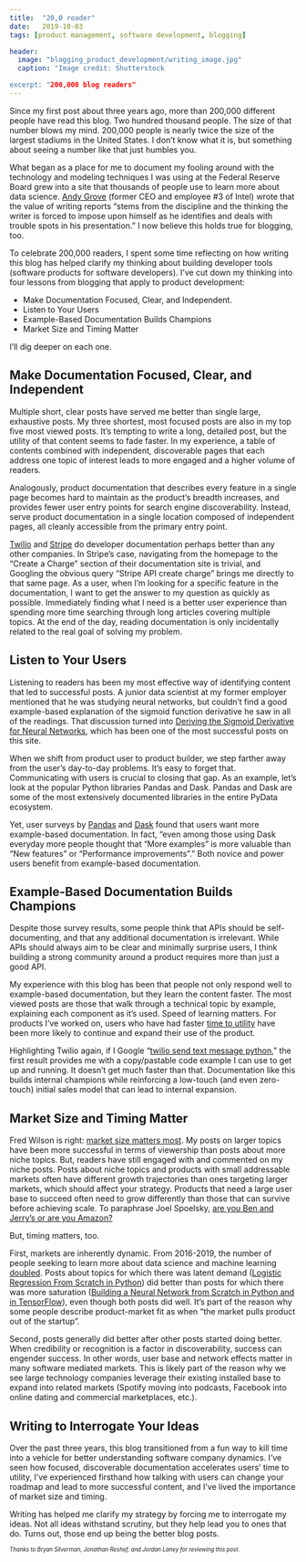 ```yaml
---
title:  "20,0 reader"
date:   2019-10-03
tags: [product management, software development, blogging]

header:
  image: "blogging_product_development/writing_image.jpg"
  caption: "Image credit: Shutterstock

excerpt: "200,000 blog readers"
---
```


Since my first post about three years ago, more than 200,000 different people have read this blog. Two hundred thousand people. The size of that number blows my mind. 200,000 people is nearly twice the size of the largest stadiums in the United States. I don’t know what it is, but something about seeing a number like that just humbles you.

What began as a place for me to document my fooling around with the technology and modeling techniques I was using at the Federal Reserve Board grew into a site that thousands of people use to learn more about data science. [Andy Grove](https://en.wikipedia.org/wiki/Andrew_Grove) (former CEO and employee #3 of Intel) wrote that the value of writing reports “stems from the discipline and the thinking the writer is forced to impose upon himself as he identifies and deals with trouble spots in his presentation.” I now believe this holds true for blogging, too.

To celebrate 200,000 readers, I spent some time reflecting on how writing this blog has helped clarify my thinking about building developer tools (software products for software developers). I’ve cut down my thinking into four lessons from blogging that apply to product development:

- Make Documentation Focused, Clear, and Independent.
- Listen to Your Users
- Example-Based Documentation Builds Champions
- Market Size and Timing Matter

I’ll dig deeper on each one.

## Make Documentation Focused, Clear, and Independent
Multiple short, clear posts have served me better than single large, exhaustive posts. My three shortest, most focused posts are also in my top five most viewed posts. It’s tempting to write a long, detailed post, but the utility of that content seems to fade faster. In my experience, a table of contents combined with independent, discoverable pages that each address one topic of interest leads to more engaged and a higher volume of readers.

Analogously, product documentation that describes every feature in a single page becomes hard to maintain as the product’s breadth increases, and provides fewer user entry points for search engine discoverability. Instead, serve product documentation in a single location composed of independent pages, all cleanly accessible from the primary entry point.

[Twilio](https://www.twilio.com/docs/sms) and [Stripe](https://stripe.com/docs/api) do developer documentation perhaps better than any other companies. In Stripe’s case, navigating from the homepage to the “Create a Charge” section of their documentation site is trivial, and Googling the obvious query “Stripe API create charge” brings me directly to that same page. As a user, when I’m looking for a specific feature in the documentation, I want to get the answer to my question as quickly as possible. Immediately finding what I need is a better user experience than spending more time searching through long articles covering multiple topics. At the end of the day, reading documentation is only incidentally related to the real goal of solving my problem.


## Listen to Your Users
Listening to readers has been my most effective way of identifying content that led to successful posts. A junior data scientist at my former employer mentioned that he was studying neural networks, but couldn’t find a good example-based explanation of the sigmoid function derivative he saw in all of the readings. That discussion turned into [Deriving the Sigmoid Derivative for Neural Networks](https://beckernick.github.io/sigmoid-derivative-neural-network/), which has been one of the most successful posts on this site. 

When we shift from product user to product builder, we step farther away from the user’s day-to-day problems. It’s easy to forget that. Communicating with users is crucial to closing that gap. As an example, let’s look at the popular Python libraries Pandas and Dask. Pandas and Dask are some of the most extensively documented libraries in the entire PyData ecosystem.

Yet, user surveys by [Pandas](https://dev.pandas.io/pandas-blog/2019-pandas-user-survey.html) and [Dask](https://blog.dask.org/2019/08/05/user-survey) found that users want more example-based documentation. In fact, “even among those using Dask everyday more people thought that “More examples” is more valuable than “New features” or “Performance improvements”.” Both novice and power users benefit from example-based documentation.


## Example-Based Documentation Builds Champions
Despite those survey results, some people think that APIs should be self-documenting, and that any additional documentation is irrelevant. While APIs should always aim to be clear and minimally surprise users, I think building a strong community around a product requires more than just a good API.

My experience with this blog has been that people not only respond well to example-based documentation, but they learn the content faster. The most viewed posts are those that walk through a technical topic by example, explaining each component as it’s used. Speed of learning matters. For products I’ve worked on, users who have had faster [time to utility](https://tomtunguz.com/time-to-utility/) have been more likely to continue and expand their use of the product.

Highlighting Twilio again, if I Google “[twilio send text message python](https://www.google.com/search?q=twilio+send+sms+python&oq=twilio+send+sms+python&aqs=chrome..69i57j69i60.356j0j1&sourceid=chrome&ie=UTF-8),” the first result provides me with a copy/pastable code example I can use to get up and running. It doesn’t get much faster than that. Documentation like this builds internal champions while reinforcing a low-touch (and even zero-touch) initial sales model that can lead to internal expansion.


## Market Size and Timing Matter
Fred Wilson is right: [market size matters most](https://avc.com/2019/03/market-team-product/). My posts on larger topics have been more successful in terms of viewership than posts about more niche topics. But, readers have still engaged with and commented on my niche posts. Posts about niche topics and products with small addressable markets often have different growth trajectories than ones targeting larger markets, which should affect your strategy. Products that need a large user base to succeed often need to grow differently than those that can survive before achieving scale. To paraphrase Joel Spoelsky, [are you Ben and Jerry’s or are you Amazon?](https://www.joelonsoftware.com/2000/05/12/strategy-letter-i-ben-and-jerrys-vs-amazon/)

But, timing matters, too.

First, markets are inherently dynamic. From 2016-2019, the number of people seeking to learn more about data science and machine learning [doubled](https://trends.google.com/trends/explore?date=2016-10-04%202019-11-04&geo=US&q=machine%20learning,data%20science). Posts about topics for which there was latent demand ([Logistic Regression From Scratch in Python](https://beckernick.github.io/logistic-regression-from-scratch/)) did better than posts for which there was more saturation ([Building a Neural Network from Scratch in Python and in TensorFlow](https://beckernick.github.io/neural-network-scratch/)), even though both posts did well. It’s part of the reason why some people describe product-market fit as when “the market pulls product out of the startup”.

Second, posts generally did better after other posts started doing better. When credibility or recognition is a factor in discoverability, success can engender success. In other words, user base and network effects matter in many software mediated markets. This is likely part of the reason why we see large technology companies leverage their existing installed base to expand into related markets (Spotify moving into podcasts, Facebook into online dating and commercial marketplaces, etc.).


## Writing to Interrogate Your Ideas
Over the past three years, this blog transitioned from a fun way to kill time into a vehicle for better understanding software company dynamics. I’ve seen how focused, discoverable documentation accelerates users’ time to utility, I’ve experienced firsthand how talking with users can change your roadmap and lead to more successful content, and I’ve lived the importance of market size and timing.

Writing has helped me clarify my strategy by forcing me to interrogate my ideas. Not all ideas withstand scrutiny, but they help lead you to ones that do. Turns out, those end up being the better blog posts.


<sub><sub>*Thanks to Bryan Silverman, Jonathan Reshef, and Jordan Laney for reviewing this post.*</sub></sub>